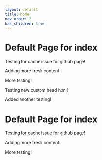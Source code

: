 ```yaml
---
layout: default
title: home
nav_order: 2
has_children: true
---
```


# Default Page for index

Testing for cache issue for github page!

Adding more fresh content.

More testing!

Testing new custom head html!


Added another testing!


# Default Page for index

Testing for cache issue for github page!

Adding more fresh content.

More testing!
